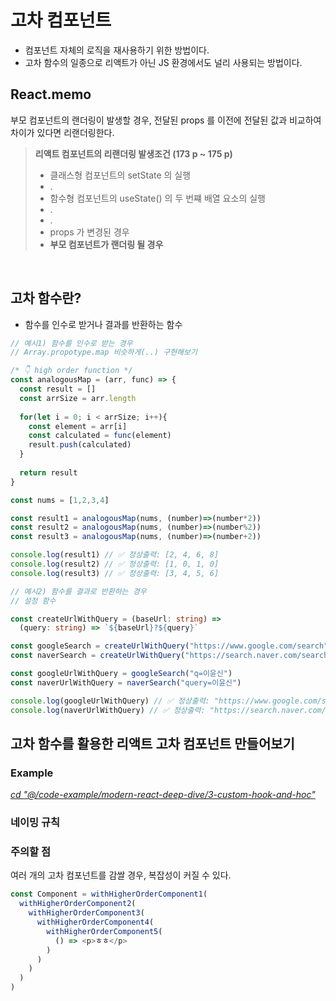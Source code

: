 # 고차 컴포넌트

- 컴포넌트 자체의 로직을 재사용하기 위한 방법이다. 
- 고차 함수의 일종으로 리액트가 아닌 JS 환경에서도 널리 사용되는 방법이다.

## React.memo

부모 컴포넌트의 랜더링이 발생할 경우, 전달된 props 를 이전에 전달된 값과 비교하여 차이가 있다면 리랜더링한다.


> **리액트 컴포넌트의 리랜더링 발생조건 (173 p ~ 175 p)**
>   - 클래스형 컴포넌트의 setState 의 실행
>   - .
>   - 함수형 컴포넌트의 useState() 의 두 번쨰 배열 요소의 실행
>   - .
>   - .
>   - props 가 변경된 경우
>   - **부모 컴포넌트가 랜더링 될 경우**


<br/>


## 고차 함수란?
- 함수를 인수로 받거나 결과를 반환하는 함수

```ts
// 예시1) 함수를 인수로 받는 경우
// Array.propotype.map 비슷하게(..) 구현해보기

/* 👇 high order function */
const analogousMap = (arr, func) => {
  const result = []
  const arrSize = arr.length
  
  for(let i = 0; i < arrSize; i++){
    const element = arr[i]
    const calculated = func(element) 
    result.push(calculated)
  }
  
  return result
}

const nums = [1,2,3,4]

const result1 = analogousMap(nums, (number)=>(number*2))
const result2 = analogousMap(nums, (number)=>(number%2))
const result3 = analogousMap(nums, (number)=>(number+2))

console.log(result1) // ✅ 정상출력: [2, 4, 6, 8]
console.log(result2) // ✅ 정상출력: [1, 0, 1, 0]
console.log(result3) // ✅ 정상출력: [3, 4, 5, 6]
```

```ts
// 예시2) 함수를 결과로 반환하는 경우
// 설정 함수

const createUrlWithQuery = (baseUrl: string) => 
  (query: string) => `${baseUrl}?${query}`

const googleSearch = createUrlWithQuery("https://www.google.com/search")
const naverSearch = createUrlWithQuery("https://search.naver.com/search.naver")

const googleUrlWithQuery = googleSearch("q=이윤신")
const naverUrlWithQuery = naverSearch("query=이윤신")

console.log(googleUrlWithQuery) // ✅ 정상출력: "https://www.google.com/search?q=이윤신"
console.log(naverUrlWithQuery) // ✅ 정상출력: "https://search.naver.com/search.naver?query=이윤신"
```

## 고차 함수를 활용한 리액트 고차 컴포넌트 만들어보기 

### Example
_[cd "@/code-example/modern-react-deep-dive/3-custom-hook-and-hoc"]()_


### 네이밍 규칙 

### 주의할 점
여러 개의 고차 컴포넌트를 감쌀 경우, 복잡성이 커질 수 있다.
```js
const Component = withHigherOrderComponent1(
  withHigherOrderComponent2(
    withHigherOrderComponent3(
      withHigherOrderComponent4(
        withHigherOrderComponent5(
          () => <p>ㅎㅎ</p>
        )
      )
    )
  )
)
```
